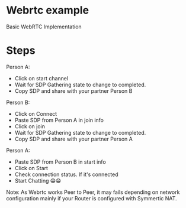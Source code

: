 # Webrtc example
Basic WebRTC Implementation 

# Steps

Person A:

- Click on start channel
- Wait for SDP Gathering state to change to completed.
- Copy SDP and share with your partner Person B

Person B:
- Click on Connect
- Paste SDP from Person A in join info
- Click on join
- Wait for SDP Gathering state to change to completed.
- Copy SDP and share with your partner Person A

Person A:
- Paste SDP from Person B in start info
- Click on Start
- Check connection status. If it's connected
- Start Chatting 😁😁


Note: As Webrtc works Peer to Peer, it may fails depending on network configuration mainly if your Router is configured with Symmertic NAT.
